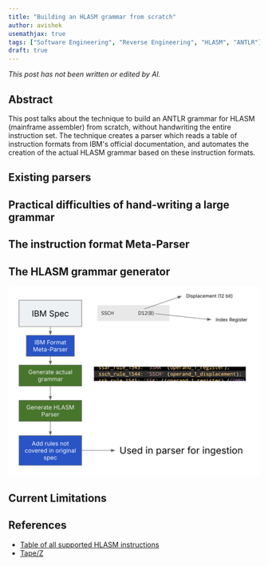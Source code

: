```yaml
---
title: "Building an HLASM grammar from scratch"
author: avishek
usemathjax: true
tags: ["Software Engineering", "Reverse Engineering", "HLASM", "ANTLR"]
draft: true
---
```


_This post has not been written or edited by AI._

## Abstract
This post talks about the technique to build an ANTLR grammar for HLASM (mainframe assembler) from scratch, without handwriting the entire instruction set. The technique creates a parser which reads a table of instruction formats from IBM's official documentation, and automates the creation of the actual HLASM grammar based on these instruction formats.

## Existing parsers

## Practical difficulties of hand-writing a large grammar

## The instruction format Meta-Parser

## The HLASM grammar generator

![HLASM Parser/Meta-Parser](/assets/images/tapez-hlasm-parser-metaparser.png)

## Current Limitations

## References

- [Table of all supported HLASM instructions](https://www.ibm.com/docs/en/hla-and-tf/1.6.0?topic=instructions-table-all-supported)
- [Tape/Z](https://github.com/avishek-sen-gupta/tape-z)
